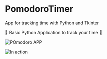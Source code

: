 # PomodoroTimer
App for tracking time with Python and Tkinter

 🍅 Basic Python Application to track your time 🚀

![POmodoro APP](https://user-images.githubusercontent.com/97703238/190458555-35f46801-b194-42ca-a4f3-ff2332d6a7a3.png)

![In action](https://user-images.githubusercontent.com/97703238/190458564-bf242bfc-9870-49e8-83b0-755ffad61ca1.png)
